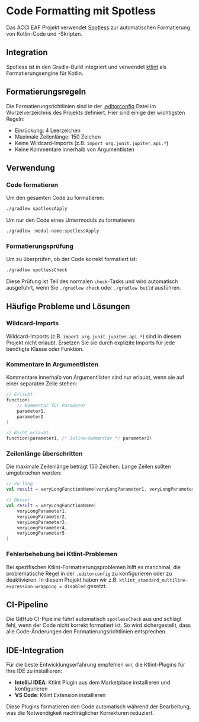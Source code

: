 # Code Formatting mit Spotless

Das ACCI EAF Projekt verwendet [Spotless](https://github.com/diffplug/spotless) zur automatischen Formatierung von Kotlin-Code und -Skripten.

## Integration

Spotless ist in den Gradle-Build integriert und verwendet [ktlint](https://github.com/pinterest/ktlint) als Formatierungsengine für Kotlin.

## Formatierungsregeln

Die Formatierungsrichtlinien sind in der [.editorconfig](./.editorconfig) Datei im Wurzelverzeichnis des Projekts definiert. Hier sind einige der wichtigsten Regeln:

- Einrückung: 4 Leerzeichen
- Maximale Zeilenlänge: 150 Zeichen
- Keine Wildcard-Imports (z.B. `import org.junit.jupiter.api.*`)
- Keine Kommentare innerhalb von Argumentlisten

## Verwendung

### Code formatieren

Um den gesamten Code zu formatieren:

```bash
./gradlew spotlessApply
```

Um nur den Code eines Untermoduls zu formatieren:

```bash
./gradlew :modul-name:spotlessApply
```

### Formatierungsprüfung

Um zu überprüfen, ob der Code korrekt formatiert ist:

```bash
./gradlew spotlessCheck
```

Diese Prüfung ist Teil des normalen `check`-Tasks und wird automatisch ausgeführt, wenn Sie `./gradlew check` oder `./gradlew build` ausführen.

## Häufige Probleme und Lösungen

### Wildcard-Imports

Wildcard-Imports (z.B. `import org.junit.jupiter.api.*`) sind in diesem Projekt nicht erlaubt. Ersetzen Sie sie durch explizite Imports für jede benötigte Klasse oder Funktion.

### Kommentare in Argumentlisten

Kommentare innerhalb von Argumentlisten sind nur erlaubt, wenn sie auf einer separaten Zeile stehen:

```kotlin
// Erlaubt
function(
    // Kommentar für Parameter
    parameter1,
    parameter2
)

// Nicht erlaubt
function(parameter1, /* Inline-Kommentar */ parameter2)
```

### Zeilenlänge überschritten

Die maximale Zeilenlänge beträgt 150 Zeichen. Lange Zeilen sollten umgebrochen werden:

```kotlin
// Zu lang
val result = veryLongFunctionName(veryLongParameter1, veryLongParameter2, veryLongParameter3, veryLongParameter4, veryLongParameter5)

// Besser
val result = veryLongFunctionName(
    veryLongParameter1, 
    veryLongParameter2, 
    veryLongParameter3, 
    veryLongParameter4, 
    veryLongParameter5
)
```

### Fehlerbehebung bei Ktlint-Problemen

Bei spezifischen Ktlint-Formattierungsproblemen hilft es manchmal, die problematische Regel in der `.editorconfig` zu konfigurieren oder zu deaktivieren. In diesem Projekt haben wir z.B. `ktlint_standard_multiline-expression-wrapping = disabled` gesetzt.

## CI-Pipeline

Die GitHub CI-Pipeline führt automatisch `spotlessCheck` aus und schlägt fehl, wenn der Code nicht korrekt formatiert ist. So wird sichergestellt, dass alle Code-Änderungen den Formatierungsrichtlinien entsprechen.

## IDE-Integration

Für die beste Entwicklungserfahrung empfehlen wir, die Ktlint-Plugins für Ihre IDE zu installieren:

- **IntelliJ IDEA**: Ktlint Plugin aus dem Marketplace installieren und konfigurieren
- **VS Code**: Ktlint Extension installieren

Diese Plugins formatieren den Code automatisch während der Bearbeitung, was die Notwendigkeit nachträglicher Korrekturen reduziert.
